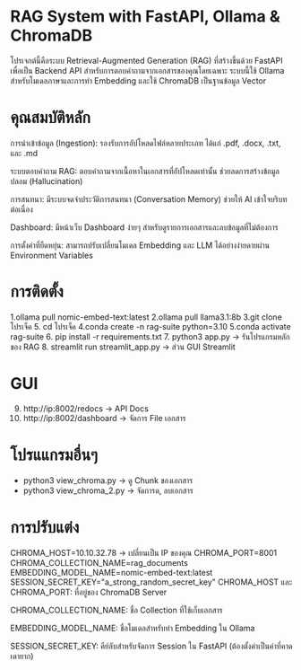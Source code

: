 # RAG System with FastAPI, Ollama & ChromaDB
โปรเจกต์นี้คือระบบ Retrieval-Augmented Generation (RAG) ที่สร้างขึ้นด้วย FastAPI เพื่อเป็น Backend API สำหรับการตอบคำถามจากเอกสารของคุณโดยเฉพาะ ระบบนี้ใช้ Ollama สำหรับโมเดลภาษาและการทำ Embedding และใช้ ChromaDB เป็นฐานข้อมูล Vector

# คุณสมบัติหลัก
การนำเข้าข้อมูล (Ingestion): รองรับการอัปโหลดไฟล์หลายประเภท ได้แก่ .pdf, .docx, .txt, และ .md

ระบบตอบคำถาม RAG: ตอบคำถามจากเนื้อหาในเอกสารที่อัปโหลดเท่านั้น ช่วยลดการสร้างข้อมูลปลอม (Hallucination)

การสนทนา: มีระบบจดจำประวัติการสนทนา (Conversation Memory) ช่วยให้ AI เข้าใจบริบทต่อเนื่อง

Dashboard: มีหน้าเว็บ Dashboard ง่ายๆ สำหรับดูรายการเอกสารและลบข้อมูลที่ไม่ต้องการ

การตั้งค่าที่ยืดหยุ่น: สามารถปรับเปลี่ยนโมเดล Embedding และ LLM ได้อย่างง่ายดายผ่าน Environment Variables
# การติดตั้ง 
1.ollama pull nomic-embed-text:latest
2.ollama pull llama3.1:8b
3.git clone โปรเจ็ค
5. cd โปรเจ็ค
4.conda create -n rag-suite python=3.10
5.conda activate rag-suite
6. pip install -r requirements.txt
7. python3 app.py -> รันโปรแกรมหลักของ RAG
8. streamlit run streamlit_app.py -> ส่วน GUI Streamlit
# GUI
9. http://ip:8002/redocs ->  API Docs
10. http://ip:8002/dashboard -> จัดการ File เอกสาร
# โปรแแกรมอื่นๆ
  - python3 view_chroma.py  -> ดู Chunk ของเอกสาร
  -  python3 view_chroma_2.py -> จัดการด, ลบเอกสาร

# การปรับแต่ง
CHROMA_HOST=10.10.32.78 -> เปลี่ยนเป็น IP ของคุณ
CHROMA_PORT=8001
CHROMA_COLLECTION_NAME=rag_documents
EMBEDDING_MODEL_NAME=nomic-embed-text:latest
SESSION_SECRET_KEY="a_strong_random_secret_key"
CHROMA_HOST และ CHROMA_PORT: ที่อยู่ของ ChromaDB Server

CHROMA_COLLECTION_NAME: ชื่อ Collection ที่ใช้เก็บเอกสาร

EMBEDDING_MODEL_NAME: ชื่อโมเดลสำหรับทำ Embedding ใน Ollama

SESSION_SECRET_KEY: คีย์ลับสำหรับจัดการ Session ใน FastAPI (ต้องตั้งค่าเป็นค่าที่คาดเดายาก)


